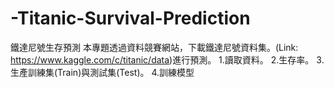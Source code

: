 # -Titanic-Survival-Prediction
鐵達尼號生存預測
本專題透過資料競賽網站，下載鐵達尼號資料集。(Link: https://www.kaggle.com/c/titanic/data)進行預測。
1.讀取資料。
2.生存率。
3.生產訓練集(Train)與測試集(Test)。
4.訓練模型
